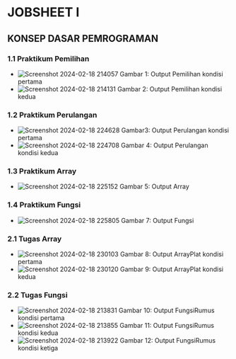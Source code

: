 # JOBSHEET I
## KONSEP DASAR PEMROGRAMAN

### 1.1 Praktikum Pemilihan
- ![Screenshot 2024-02-18 214057](https://drive.google.com/file/d/1fZkxOlTnq1MSfS49L9MkCogcQ-zQykZU/view?usp=drive_link)
  Gambar 1: Output Pemilihan kondisi pertama
- ![Screenshot 2024-02-18 214131](https://drive.google.com/file/d/1_aRTIPxAp3-LKcYhGlfMsAAcwHuANLf8/view?usp=drive_link)
  Gambar 2: Output Pemilihan kondisi kedua

### 1.2 Praktikum Perulangan
- ![Screenshot 2024-02-18 224628](https://drive.google.com/file/d/1V4p42lFl-XyddynLuSJ12yIPYQ2ZpZ3C/view?usp=drive_link)
  Gambar3: Output Perulangan kondisi pertama
- ![Screenshot 2024-02-18 224708](https://drive.google.com/file/d/1xRqJaiQE51Ym8Qfvu5IhmCmRYzPwz3O1/view?usp=drive_link)
  Gambar 4: Output Perulangan kondisi kedua

### 1.3 Praktikum Array
- ![Screenshot 2024-02-18 225152](https://drive.google.com/file/d/1mX2A0Qfz7jYx7iy4pNZWykE3s3lIM0jR/view?usp=drive_link)
  Gambar 5: Output Array 

### 1.4 Praktikum Fungsi
- ![Screenshot 2024-02-18 225805](https://drive.google.com/file/d/1bYbGtzdYGPhB-h8PcvySp9Ve48KluBCc/view?usp=drive_link)
  Gambar 7: Output Fungsi

### 2.1 Tugas Array
- ![Screenshot 2024-02-18 230103](https://drive.google.com/file/d/1XIeYhYgTJcgqCyYQ5SRvZq_ysTZ4FMb0/view?usp=drive_link)
  Gambar 8: Output ArrayPlat kondisi pertama
- ![Screenshot 2024-02-18 230120](https://drive.google.com/file/d/1zMQ3jis4epY4sE3gDNs2IHHIE1ZWzUtM/view?usp=drive_link)
  Gambar 9: Output ArrayPlat kondisi kedua

### 2.2 Tugas Fungsi
- ![Screenshot 2024-02-18 213831](https://drive.google.com/file/d/10fg02vnG7cfTorpSJf-_aDbzhXmhFdRh/view?usp=drive_link)
  Gambar 10: Output FungsiRumus kondisi pertama
- ![Screenshot 2024-02-18 213855](https://drive.google.com/file/d/1I4teYEtqqH6Y5AnRrlRanof_TVNfe-V9/view?usp=drive_link)
  Gambar 11: Output FungsiRumus kondisi kedua
- ![Screenshot 2024-02-18 213922](https://drive.google.com/file/d/1V6tT4f1FWOvZqSqv1jDk8RIJ6l4hsKC9/view?usp=drive_link)
  Gambar 12: Output FungsiRumus kondisi ketiga
